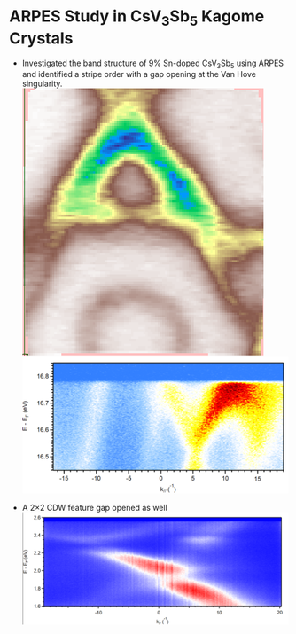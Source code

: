 # ARPES Study in CsV<sub>3</sub>Sb<sub>5</sub> Kagome Crystals
  - Investigated the band structure of 9% Sn-doped CsV<sub>3</sub>Sb<sub>5</sub> using ARPES and identified a stripe order with a gap opening at the Van Hove singularity.
  ![figure 2: Fermi Surface of CsV<sub>3</sub>Sb<sub>4.91</sub>Sn<sub>0.09</sub>](static/assets/img/FermiSurface.png)
  ![figure 3: Band structure measured with a He lamp for CsV<sub>3</sub>Sb<sub>4.91</sub>Sn<sub>0.09</sub> along the Γ-K-M direction](static/assets/img/1.png)


  - A 2×2 CDW feature gap opened as well
  ![figure 4: Band structure measured with a He lamp for CsV<sub>3</sub>Sb<sub>4.91</sub>Sn<sub>0.09</sub> along the Γ-K-M direction](static/assets/img/2.png)


  